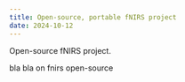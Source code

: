 ```yaml
---
title: Open-source, portable fNIRS project
date: 2024-10-12
---
```


Open-source fNIRS project.

<!--more-->

bla bla on fnirs open-source 